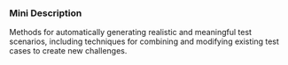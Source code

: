### Mini Description

Methods for automatically generating realistic and meaningful test scenarios, including techniques for combining and modifying existing test cases to create new challenges.
